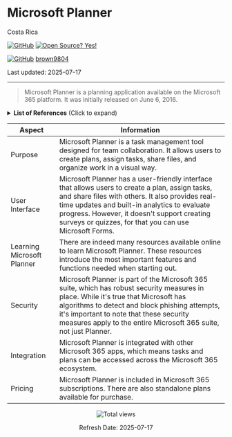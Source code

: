 # Microsoft Planner 

Costa Rica

[![GitHub](https://badgen.net/badge/icon/github?icon=github&label)](https://github.com) [![Open Source? Yes!](https://badgen.net/badge/Open%20Source%20%3F/Yes%21/blue?icon=github)](https://github.com/Naereen/badges/)

[![GitHub](https://img.shields.io/badge/--181717?logo=github&logoColor=ffffff)](https://github.com/)
[brown9804](https://github.com/brown9804)

Last updated: 2025-07-17

----------

> Microsoft Planner is a planning application available on the Microsoft 365 platform. It was initially released on June 6, 2016. 

<details>
<summary><b>List of References</b> (Click to expand)</summary>

- [Microsoft Planner Quick Tips](https://www.linkedin.com/learning/microsoft-planner-quick-tips/saving-time-in-microsoft-planner?u=2095204)

</details>

| Aspect | Information |
| -------- | -------- |
| Purpose | Microsoft Planner is a task management tool designed for team collaboration. It allows users to create plans, assign tasks, share files, and organize work in a visual way. |
| User Interface | Microsoft Planner has a user-friendly interface that allows users to create a plan, assign tasks, and share files with others. It also provides real-time updates and built-in analytics to evaluate progress. However, it doesn't support creating surveys or quizzes, for that you can use Microsoft Forms. |
| Learning Microsoft Planner | There are indeed many resources available online to learn Microsoft Planner. These resources introduce the most important features and functions needed when starting out. |
| Security | Microsoft Planner is part of the Microsoft 365 suite, which has robust security measures in place. While it's true that Microsoft has algorithms to detect and block phishing attempts, it's important to note that these security measures apply to the entire Microsoft 365 suite, not just Planner. |
| Integration | Microsoft Planner is integrated with other Microsoft 365 apps, which means tasks and plans can be accessed across the Microsoft 365 ecosystem. |
| Pricing | Microsoft Planner is included in Microsoft 365 subscriptions. There are also standalone plans available for purchase. |

<!-- START BADGE -->
<div align="center">
  <img src="https://img.shields.io/badge/Total%20views-223-limegreen" alt="Total views">
  <p>Refresh Date: 2025-07-17</p>
</div>
<!-- END BADGE -->
